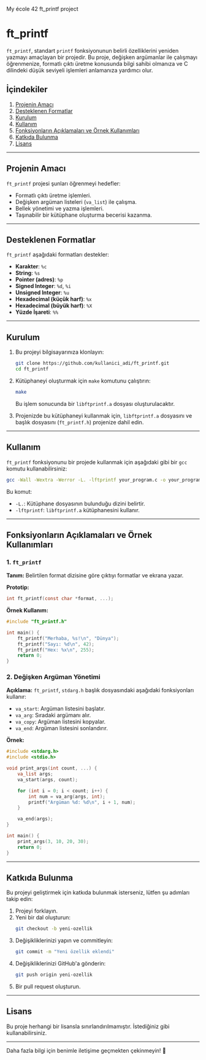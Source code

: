 My école 42 ft_printf project

# ft_printf

`ft_printf`, standart `printf` fonksiyonunun belirli özelliklerini yeniden yazmayı amaçlayan bir projedir. Bu proje, değişken argümanlar ile çalışmayı öğrenmenize, formatlı çıktı üretme konusunda bilgi sahibi olmanıza ve C dilindeki düşük seviyeli işlemleri anlamanıza yardımcı olur.

## İçindekiler

1. [Projenin Amacı](#projenin-amacı)
2. [Desteklenen Formatlar](#desteklenen-formatlar)
3. [Kurulum](#kurulum)
4. [Kullanım](#kullanım)
5. [Fonksiyonların Açıklamaları ve Örnek Kullanımları](#fonksiyonlarin-açıklamaları-ve-örnek-kullanımları)
6. [Katkıda Bulunma](#katkıda-bulunma)
7. [Lisans](#lisans)

---

## Projenin Amacı

`ft_printf` projesi şunları öğrenmeyi hedefler:

- Formatlı çıktı üretme işlemleri.
- Değişken argüman listeleri (`va_list`) ile çalışma.
- Bellek yönetimi ve yazma işlemleri.
- Taşınabilir bir kütüphane oluşturma becerisi kazanma.

---

## Desteklenen Formatlar

`ft_printf` aşağıdaki formatları destekler:

- **Karakter**: `%c`
- **String**: `%s`
- **Pointer (adres)**: `%p`
- **Signed Integer**: `%d`, `%i`
- **Unsigned Integer**: `%u`
- **Hexadecimal (küçük harf)**: `%x`
- **Hexadecimal (büyük harf)**: `%X`
- **Yüzde İşareti**: `%%`

---

## Kurulum

1. Bu projeyi bilgisayarınıza klonlayın:
   ```bash
   git clone https://github.com/kullanici_adi/ft_printf.git
   cd ft_printf
   ```

2. Kütüphaneyi oluşturmak için `make` komutunu çalıştırın:
   ```bash
   make
   ```
   Bu işlem sonucunda bir `libftprintf.a` dosyası oluşturulacaktır.

3. Projenizde bu kütüphaneyi kullanmak için, `libftprintf.a` dosyasını ve başlık dosyasını (`ft_printf.h`) projenize dahil edin.

---

## Kullanım

`ft_printf` fonksiyonunu bir projede kullanmak için aşağıdaki gibi bir `gcc` komutu kullanabilirsiniz:

```bash
gcc -Wall -Wextra -Werror -L. -lftprintf your_program.c -o your_program
```

Bu komut:
- `-L.`: Kütüphane dosyasının bulunduğu dizini belirtir.
- `-lftprintf`: `libftprintf.a` kütüphanesini kullanır.

---

## Fonksiyonların Açıklamaları ve Örnek Kullanımları

### 1. `ft_printf`
**Tanım:** Belirtilen format dizisine göre çıktıyı formatlar ve ekrana yazar.

**Prototip:**
```c
int ft_printf(const char *format, ...);
```

**Örnek Kullanım:**
```c
#include "ft_printf.h"

int main() {
    ft_printf("Merhaba, %s!\n", "Dünya");
    ft_printf("Sayı: %d\n", 42);
    ft_printf("Hex: %x\n", 255);
    return 0;
}
```

### 2. Değişken Argüman Yönetimi
**Açıklama:**
`ft_printf`, `stdarg.h` başlık dosyasındaki aşağıdaki fonksiyonları kullanır:

- `va_start`: Argüman listesini başlatır.
- `va_arg`: Sıradaki argümanı alır.
- `va_copy`: Argüman listesini kopyalar.
- `va_end`: Argüman listesini sonlandırır.

**Örnek:**
```c
#include <stdarg.h>
#include <stdio.h>

void print_args(int count, ...) {
    va_list args;
    va_start(args, count);

    for (int i = 0; i < count; i++) {
        int num = va_arg(args, int);
        printf("Argüman %d: %d\n", i + 1, num);
    }

    va_end(args);
}

int main() {
    print_args(3, 10, 20, 30);
    return 0;
}
```

---

## Katkıda Bulunma

Bu projeyi geliştirmek için katkıda bulunmak isterseniz, lütfen şu adımları takip edin:

1. Projeyi forklayın.
2. Yeni bir dal oluşturun:
   ```bash
   git checkout -b yeni-ozellik
   ```
3. Değişikliklerinizi yapın ve commitleyin:
   ```bash
   git commit -m "Yeni özellik eklendi"
   ```
4. Değişikliklerinizi GitHub'a gönderin:
   ```bash
   git push origin yeni-ozellik
   ```
5. Bir pull request oluşturun.

---

## Lisans

Bu proje herhangi bir lisansla sınırlandırılmamıştır. İstediğiniz gibi kullanabilirsiniz.

---

Daha fazla bilgi için benimle iletişime geçmekten çekinmeyin! 🎉

